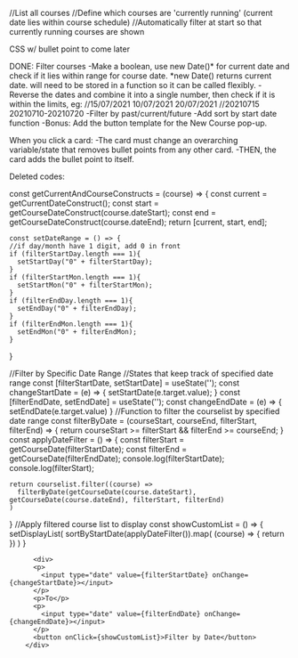 //List all courses
//Define which courses are 'currently running' (current date lies within course schedule)
//Automatically filter at start so that currently running courses are shown

CSS w/ bullet point to come later

DONE:
Filter courses
-Make a boolean, use new Date()* for current date and check if it lies within range for course date.
*new Date() returns current date. will need to be stored in a function so it can be called flexibly.
-Reverse the dates and combine it into a single number, then check if it is within the limits, eg:
//15/07/2021      10/07/2021 20/07/2021
//20210715     20210710-20210720
-Filter by past/current/future
-Add sort by start date function
-Bonus: Add the button template for the New Course pop-up.

When you click a card:
-The card must change an overarching variable/state that removes bullet points from any other card.
-THEN, the card adds the bullet point to itself.




Deleted codes:

  const getCurrentAndCourseConstructs = (course) => {
    const current = getCurrentDateConstruct();
    const start = getCourseDateConstruct(course.dateStart);
    const end = getCourseDateConstruct(course.dateEnd);
    return [current, start, end];



    const setDateRange = () => {
    //if day/month have 1 digit, add 0 in front
    if (filterStartDay.length === 1){
      setStartDay("0" + filterStartDay);
    }
    if (filterStartMon.length === 1){
      setStartMon("0" + filterStartMon);
    }
    if (filterEndDay.length === 1){
      setEndDay("0" + filterEndDay);
    }
    if (filterEndMon.length === 1){
      setEndMon("0" + filterEndMon);
    }
  }


  //Filter by Specific Date Range
  //States that keep track of specified date range
  const [filterStartDate, setStartDate] = useState('');
  const changeStartDate = (e) => {
    setStartDate(e.target.value);
  }
  const [filterEndDate, setEndDate] = useState('');
  const changeEndDate = (e) => {
    setEndDate(e.target.value)
  }
  //Function to filter the courselist by specified date range
  const filterByDate = (courseStart, courseEnd, filterStart, filterEnd) => {
    return courseStart >= filterStart && filterEnd >= courseEnd;
  }
  const applyDateFilter = () => {
    const filterStart = getCourseDate(filterStartDate);
    const filterEnd = getCourseDate(filterEndDate);
    console.log(filterStartDate);
    console.log(filterStart);
  
    return courselist.filter((course) => 
      filterByDate(getCourseDate(course.dateStart), getCourseDate(course.dateEnd), filterStart, filterEnd)
    )
  }
  //Apply filtered course list to display
  const showCustomList = () => {
    setDisplayList(
      sortByStartDate(applyDateFilter()).map( (course) => {
        return <CourseListItem course={course} />
      })
    )
  } 

          <div>
          <p>
            <input type="date" value={filterStartDate} onChange={changeStartDate}></input>
          </p>
          <p>To</p>
          <p>
            <input type="date" value={filterEndDate} onChange={changeEndDate}></input>
          </p>
          <button onClick={showCustomList}>Filter by Date</button>
        </div>